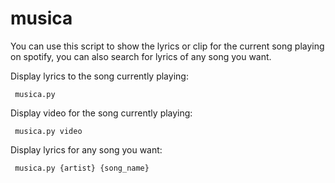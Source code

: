<h1>musica</h1>

You can use this script to show the lyrics or clip for the current song playing
on spotify, you can also search for lyrics of any song you want.


Display lyrics to the song currently playing:

<code> musica.py </code>

Display video for the song currently playing:

<code> musica.py video </code>

Display lyrics for any song you want:

<code> musica.py {artist} {song_name} </code>
